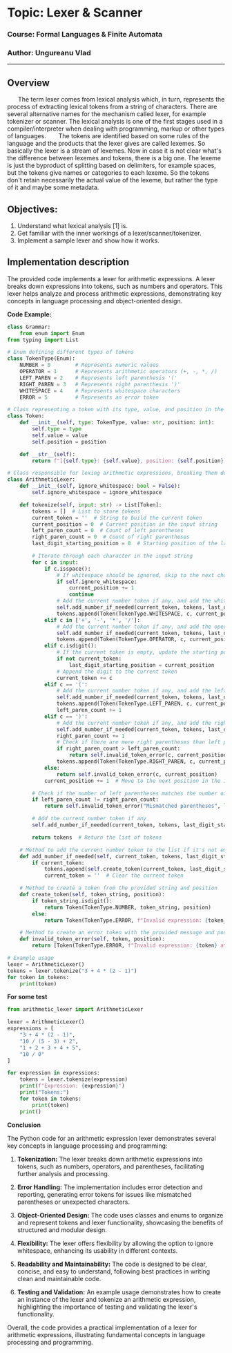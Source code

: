# Topic: Lexer & Scanner

### Course: Formal Languages & Finite Automata
### Author: Ungureanu Vlad
----

## Overview
&ensp;&ensp;&ensp; The term lexer comes from lexical analysis which, in turn, represents the process of extracting lexical tokens from a string of characters. There are several alternative names for the mechanism called lexer, for example tokenizer or scanner. The lexical analysis is one of the first stages used in a compiler/interpreter when dealing with programming, markup or other types of languages.
&ensp;&ensp;&ensp; The tokens are identified based on some rules of the language and the products that the lexer gives are called lexemes. So basically the lexer is a stream of lexemes. Now in case it is not clear what's the difference between lexemes and tokens, there is a big one. The lexeme is just the byproduct of splitting based on delimiters, for example spaces, but the tokens give names or categories to each lexeme. So the tokens don't retain necessarily the actual value of the lexeme, but rather the type of it and maybe some metadata.


## Objectives:
1. Understand what lexical analysis [1] is.
2. Get familiar with the inner workings of a lexer/scanner/tokenizer.
3. Implement a sample lexer and show how it works.


## Implementation description

The provided code implements a lexer for arithmetic expressions. A lexer breaks down expressions into tokens, such as numbers and operators. This lexer helps analyze and process arithmetic expressions, demonstrating key concepts in language processing and object-oriented design.

**Code Example:**

```python
class Grammar:
    from enum import Enum
from typing import List

# Enum defining different types of tokens
class TokenType(Enum):
    NUMBER = 0        # Represents numeric values
    OPERATOR = 1      # Represents arithmetic operators (+, -, *, /)
    LEFT_PAREN = 2    # Represents left parenthesis '('
    RIGHT_PAREN = 3   # Represents right parenthesis ')'
    WHITESPACE = 4    # Represents whitespace characters
    ERROR = 5         # Represents an error token

# Class representing a token with its type, value, and position in the input string
class Token:
    def __init__(self, type: TokenType, value: str, position: int):
        self.type = type
        self.value = value
        self.position = position

    def __str__(self):
        return f"[{self.type}: {self.value}, position: {self.position}]"

# Class responsible for lexing arithmetic expressions, breaking them down into tokens
class ArithmeticLexer:
    def __init__(self, ignore_whitespace: bool = False):
        self.ignore_whitespace = ignore_whitespace

    def tokenize(self, input: str) -> List[Token]:
        tokens = []  # List to store tokens
        current_token = ''  # String to build the current token
        current_position = 0  # Current position in the input string
        left_paren_count = 0  # Count of left parentheses
        right_paren_count = 0  # Count of right parentheses
        last_digit_starting_position = 0  # Starting position of the last digit encountered

        # Iterate through each character in the input string
        for c in input:
            if c.isspace():
                # If whitespace should be ignored, skip to the next character
                if self.ignore_whitespace:
                    current_position += 1
                    continue
                # Add the current number token if any, and add the whitespace token
                self.add_number_if_needed(current_token, tokens, last_digit_starting_position)
                tokens.append(Token(TokenType.WHITESPACE, c, current_position))
            elif c in ['+', '-', '*', '/']:
                # Add the current number token if any, and add the operator token
                self.add_number_if_needed(current_token, tokens, last_digit_starting_position)
                tokens.append(Token(TokenType.OPERATOR, c, current_position))
            elif c.isdigit():
                # If the current token is empty, update the starting position of the last digit encountered
                if not current_token:
                    last_digit_starting_position = current_position
                # Append the digit to the current token
                current_token += c
            elif c == '(':
                # Add the current number token if any, and add the left parenthesis token
                self.add_number_if_needed(current_token, tokens, last_digit_starting_position)
                tokens.append(Token(TokenType.LEFT_PAREN, c, current_position))
                left_paren_count += 1
            elif c == ')':
                # Add the current number token if any, and add the right parenthesis token
                self.add_number_if_needed(current_token, tokens, last_digit_starting_position)
                right_paren_count += 1
                # Check if there are more right parentheses than left parentheses
                if right_paren_count > left_paren_count:
                    return self.invalid_token_error(c, current_position)
                tokens.append(Token(TokenType.RIGHT_PAREN, c, current_position))
            else:
                return self.invalid_token_error(c, current_position)
            current_position += 1  # Move to the next position in the input string

        # Check if the number of left parentheses matches the number of right parentheses
        if left_paren_count != right_paren_count:
            return self.invalid_token_error("Mismatched parentheses", len(input))

        # Add the current number token if any
        self.add_number_if_needed(current_token, tokens, last_digit_starting_position)

        return tokens  # Return the list of tokens

    # Method to add the current number token to the list if it's not empty
    def add_number_if_needed(self, current_token, tokens, last_digit_starting_position):
        if current_token:
            tokens.append(self.create_token(current_token, last_digit_starting_position))
            current_token = ''  # Clear the current token

    # Method to create a token from the provided string and position
    def create_token(self, token_string, position):
        if token_string.isdigit():
            return Token(TokenType.NUMBER, token_string, position)
        else:
            return Token(TokenType.ERROR, f"Invalid expression: {token_string} at position {position}.", position)

    # Method to create an error token with the provided message and position
    def invalid_token_error(self, token, position):
        return [Token(TokenType.ERROR, f"Invalid expression: {token} at position {position}.", position)]

# Example usage
lexer = ArithmeticLexer()
tokens = lexer.tokenize("3 + 4 * (2 - 1)")
for token in tokens:
    print(token)

```
**For some test**

```python
from arithmetic_lexer import ArithmeticLexer

lexer = ArithmeticLexer()
expressions = [
    "3 + 4 * (2 - 1)",
    "10 / (5 - 3) + 2",
    "1 + 2 + 3 + 4 + 5",
    "10 / 0"  
]

for expression in expressions:
    tokens = lexer.tokenize(expression)
    print(f"Expression: {expression}")
    print("Tokens:")
    for token in tokens:
        print(token)
    print()
```

**Conclusion**

The Python code for an arithmetic expression lexer demonstrates several key concepts in language processing and programming:

1. **Tokenization:** The lexer breaks down arithmetic expressions into tokens, such as numbers, operators, and parentheses, facilitating further analysis and processing.

2. **Error Handling:** The implementation includes error detection and reporting, generating error tokens for issues like mismatched parentheses or unexpected characters.

3. **Object-Oriented Design:** The code uses classes and enums to organize and represent tokens and lexer functionality, showcasing the benefits of structured and modular design.

4. **Flexibility:** The lexer offers flexibility by allowing the option to ignore whitespace, enhancing its usability in different contexts.

5. **Readability and Maintainability:** The code is designed to be clear, concise, and easy to understand, following best practices in writing clean and maintainable code.

6. **Testing and Validation:** An example usage demonstrates how to create an instance of the lexer and tokenize an arithmetic expression, highlighting the importance of testing and validating the lexer's functionality.

Overall, the code provides a practical implementation of a lexer for arithmetic expressions, illustrating fundamental concepts in language processing and programming.

